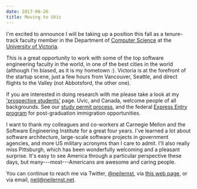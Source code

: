 ```yaml
---
date: 2017-06-26 
title: Moving to UVic
---
```


I'm excited to announce I will be taking up a position this fall as a tenure-track faculty member in the Department of [Computer Science](http://www.uvic.ca/engineering/computerscience/index.php) at the [University of Victoria](http://www.uvic.ca).

This is a great opportunity to work with some of the top software engineering faculty in the world, in one of the best cities in the world (although I'm biased, as it is my hometown :). Victoria is at the forefront of the startup scene, just a few hours from Vancouver, Seattle, and direct flights to the Valley (not Abbotsford, the other one). 

If you are interested in doing research with me please take a look at my ['prospective students'](/prospective) page. Uvic, and Canada, welcome people of all backgrounds. See our [study permit process](http://www.cic.gc.ca/english/study/index.asp), and the federal [Express Entry program](http://www.cic.gc.ca/english/study/work-postgrad.asp) for post-graduation immigration opportunities.

I want to thank my colleagues and co-workers at Carnegie Mellon and the Software Engineering Institute for a great four years. I've learned a lot about software architecture, large-scale software projects in government agencies, and more US military acronyms than I care to admit. I'll also really miss Pittsburgh, which has been wonderfully welcoming and a pleasant surprise. It's easy to see America through a particular perspective these days, but many---most---Americans are awesome and caring people. 
<!-- Pittsburgh in particular is a leading indicator of problems and opportunities the whole world will have to deal with, in autonomous vehicles, uninterpretable machine learning algorithms, diversity and inclusiveness in technology, and the very question of what work means in a world where we just need less of it. -->

You can continue to reach me via Twitter, [@neilernst](https://twitter.com/neilernst), via [this web page](contact.html), or via email, [neil@neilernst.net](mailto:neil@neilernst.net).
